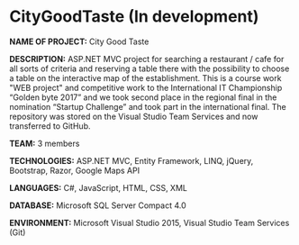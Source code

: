 # CityGoodTaste (In development)
**NAME OF PROJECT:** City Good Taste

**DESCRIPTION:** ASP.NET MVC project for searching a restaurant / cafe for all sorts of criteria and reserving a table there with the possibility to choose a table on the interactive map of the establishment. This is a course work "WEB project" and competitive work to  the International IT Championship “Golden byte 2017” and we took second place in the regional final in the nomination “Startup Сhallenge” and took part in the international final. The repository was stored on the Visual Studio Team Services and now transferred to GitHub.

**TEAM:** 3 members

**TECHNOLOGIES:** ASP.NET MVC, Entity Framework, LINQ, jQuery, Bootstrap, Razor, Google Maps API

**LANGUAGES:** С#, JavaScript, HTML, CSS, XML

**DATABASE:** Microsoft SQL Server Compact 4.0

**ENVIRONMENT:** Microsoft Visual Studio 2015, Visual Studio Team Services (Git)
